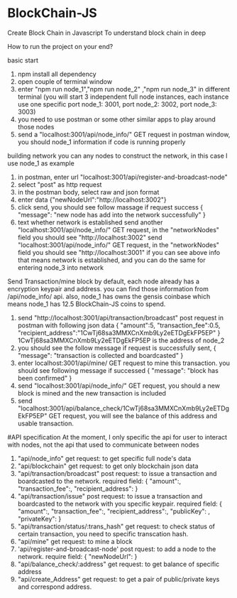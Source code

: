 # BlockChain-JS
Create Block Chain in Javascript
To understand block chain in deep

How to run the project on your end?

basic start
1. npm install all dependency
2. open couple of terminal window
3. enter "npm run node_1","npm run node_2" ,"npm run node_3"  in different terminal (you will start 3  independent full node instances, each instance use one specific port node_1: 3001, port node_2: 3002, port node_3: 3003)
4. you need to use postman or some other similar apps to play around those nodes
5. send a  "localhost:3001/api/node_info/" GET request in postman window, you should node_1 information if code is running properly

building network
you can any nodes to construct the network, in this case I use node_1 as example
1. in postman, enter url "localhost:3001/api/register-and-broadcast-node"
2. select "post" as http request
3. in the postman body, select raw and json format
4. enter data
     {"newNodeUrl":"http://localhost:3002"}
5. click send, you should see follow massage if request success
 {
    "message": "new node has add into the network successfully"
  }
6. text whether network is established
    send another "localhost:3001/api/node_info/"  GET request, in the "networkNodes" field you should see "http://localhost:3002"
    send "localhost:3001/api/node_info/" GET request, in the "networkNodes" field you should see "http://localhost:3001"
    if you can see above info that means network is established, and you can do the same for entering node_3 into network

Send Transaction/mine block
by default, each node already has a encryption keypair and address. you can find those information from /api/node_info/ api.
also, node_1 has owns the gensis coinbase which means node_1 has 12.5 BlockChain-JS coins to spend.

1.  send "http://localhost:3001/api/transaction/broadcast" post request in postman with following json data
{
	"amount":5,
	"transaction_fee":0.5,
	"recipient_address":"1CwTj68sa3MMXCnXmb9Ly2eETDgEkFP5EP"
}
1CwTj68sa3MMXCnXmb9Ly2eETDgEkFP5EP is the address of node_2
2. you should see the follow message if request is successfully sent,
{
    "message": "transaction is collected and boardcasted"
}
3. enter localhost:3001/api/mine/ GET request to mine this transaction. you should see following message if successed
{
    "message": "block has been confirmed"
}
4. send "localhost:3001/api/node_info/" GET request, you should a new block is mined and the new transaction is included
5. send "localhost:3001/api/balance_check/1CwTj68sa3MMXCnXmb9Ly2eETDgEkFP5EP" GET request, you will see the balance of this address and usable transaction.



#API specification
At the moment, I only specific the api for user to interact with nodes, not the api that used to communicate between nodes  
1. "api/node_info" get request: to get specific full node's data
2. "api/blockchain" get request: to get only blockchain json data
3. "api/transaction/broadcast" post request: to issue a transaction and boardcasted to the network. required field:
{
  "amount":,
  "transaction_fee":,
  "recipient_address":
}
4. "api/transaction/issue" post request: to issue a transaction and boardcasted to the network with you specific keypair. required field:
{
	"amount":,
	"transaction_fee":,
	"recipient_address":,
	"publicKey": ,
	"privateKey":
}
5. "api/transaction/status/:trans_hash" get request: to check status of certain transaction, you need to specific transcation hash.
6. "api/mine" get request: to mine a block
7. 'api/register-and-broadcast-node' post rquest: to add a node to the network. require field:
{
	"newNodeUrl":
}
8. "api/balance_check/:address" get request: to get balance of specific address
9. "api/create_Address" get request: to get a pair of public/private keys and correspond address.

